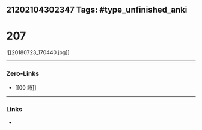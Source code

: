 21202104302347
Tags: #type_unfinished_anki 
---
# 207

![[20180723_170440.jpg]]

---
### Zero-Links
- [[00 詩]]
---
### Links
-